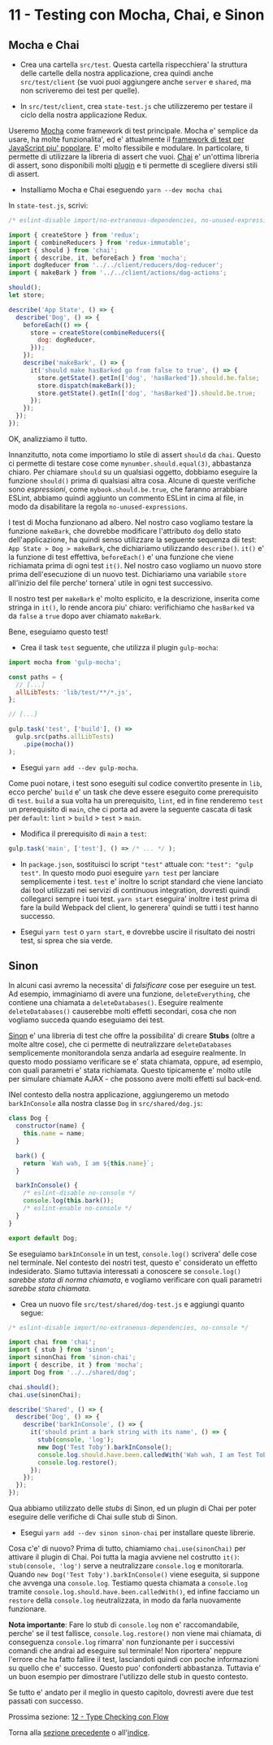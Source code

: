 # 11 - Testing con Mocha, Chai, e Sinon

## Mocha e Chai

- Crea una cartella `src/test`. Questa cartella rispecchiera' la struttura delle cartelle della nostra applicazione, crea quindi anche `src/test/client` (se vuoi puoi aggiungere anche `server` e `shared`, ma non scriveremo dei test per quelle).

- In `src/test/client`, crea `state-test.js` che utilizzeremo per testare il ciclo della nostra applicazione Redux.

Useremo [Mocha](http://mochajs.org/) come framework di test principale. Mocha e' semplice da usare, ha molte funzionalita', ed e' attualmente il [framework di test per JavaScript piu' popolare](http://stateofjs.com/2016/testing/). E' molto flessibile e modulare. In particolare, ti permette di utilizzare la libreria di assert che vuoi. [Chai](http://chaijs.com/) e' un'ottima libreria di assert, sono disponibili molti [plugin](http://chaijs.com/plugins/) e ti permette di scegliere diversi stili di assert.

- Installiamo Mocha e Chai eseguendo `yarn --dev mocha chai`

In `state-test.js`, scrivi:

```javascript
/* eslint-disable import/no-extraneous-dependencies, no-unused-expressions */

import { createStore } from 'redux';
import { combineReducers } from 'redux-immutable';
import { should } from 'chai';
import { describe, it, beforeEach } from 'mocha';
import dogReducer from '../../client/reducers/dog-reducer';
import { makeBark } from '../../client/actions/dog-actions';

should();
let store;

describe('App State', () => {
  describe('Dog', () => {
    beforeEach(() => {
      store = createStore(combineReducers({
        dog: dogReducer,
      }));
    });
    describe('makeBark', () => {
      it('should make hasBarked go from false to true', () => {
        store.getState().getIn(['dog', 'hasBarked']).should.be.false;
        store.dispatch(makeBark());
        store.getState().getIn(['dog', 'hasBarked']).should.be.true;
      });
    });
  });
});
```
OK, analizziamo il tutto.

Innanzitutto, nota come importiamo lo stile di assert `should` da `chai`. Questo ci permette di testare cose come `mynumber.should.equal(3)`, abbastanza chiaro. Per chiamare `should` su un qualsiasi oggetto, dobbiamo eseguire la funzione `should()` prima di qualsiasi altra cosa. Alcune di queste verifiche sono *espressioni*, come `mybook.should.be.true`, che faranno arrabbiare ESLint, abbiamo quindi aggiunto un commento ESLint in cima al file, in modo da disabilitare la regola `no-unused-expressions`.

I test di Mocha funzionano ad albero. Nel nostro caso vogliamo testare la funzione `makeBark`, che dovrebbe modificare l'attributo `dog` dello stato dell'applicazione, ha quindi senso utilizzare la seguente sequenza dii test: `App State > Dog > makeBark`, che dichiariamo utilizzando `describe()`. `it()` e' la funzione di test effettiva, `beforeEach()` e' una funzione che viene richiamata prima di ogni test `it()`. Nel nostro caso vogliamo un nuovo store prima dell'esecuzione di un nuovo test. Dichiariamo una variabile `store` all'inizio del file perche' tornera' utile in ogni test successivo.

Il nostro test per `makeBark` e' molto esplicito, e la descrizione, inserita come stringa in `it()`, lo rende ancora piu' chiaro: verifichiamo che `hasBarked` va da `false` a `true` dopo aver chiamato `makeBark`.

Bene, eseguiamo questo test!

- Crea il task `test` seguente, che utilizza il plugin `gulp-mocha`:

```javascript
import mocha from 'gulp-mocha';

const paths = {
  // [...]
  allLibTests: 'lib/test/**/*.js',
};

// [...]

gulp.task('test', ['build'], () =>
  gulp.src(paths.allLibTests)
    .pipe(mocha())
);
```

- Esegui `yarn add --dev gulp-mocha`.

Come puoi notare, i test sono eseguiti sul codice convertito presente in `lib`, ecco perche' `build` e' un task che deve essere eseguito come prerequisito di `test`. `build` a sua volta ha un prerequisito, `lint`, ed in fine renderemo `test` un prerequisito di `main`, che ci porta ad avere la seguente cascata di task per `default`: `lint` > `build` > `test` > `main`.

- Modifica il prerequisito di `main` a `test`:

```javascript
gulp.task('main', ['test'], () => /* ... */ );
```

- In `package.json`, sostituisci lo script `"test"` attuale con: `"test": "gulp test"`. In questo modo puoi eseguire `yarn test` per lanciare semplicemente i test. `test` e' inoltre lo script standard che viene lanciato dai tool utilizzati nei servizi di continuous integration, dovresti quindi collegarci sempre i tuoi test. `yarn start` eseguira' inoltre i test prima di fare la build Webpack del client, lo generera' quindi se tutti i test hanno successo.

- Esegui `yarn test` o `yarn start`, e dovrebbe uscire il risultato dei nostri test, si sprea che sia verde.

## Sinon

In alcuni casi avremo la necessita' di *falsificare* cose per eseguire un test. Ad esempio, immaginiamo di avere una funzione, `deleteEverything`, che contiene una chiamata a `deleteDatabases()`. Eseguire realmente `deleteDatabases()` causerebbe molti effetti secondari, cosa che non vogliamo succeda quando eseguiamo dei test.

[Sinon](http://sinonjs.org/) e' una libreria di test che offre la possibilita' di creare **Stubs** (oltre a molte altre cose), che ci permette di neutralizzare `deleteDatabases` semplicemente monitorandola senza andarla ad eseguire realmente. In questo modo possiamo verificare se e' stata chiamata, oppure, ad esempio, con quali parametri e' stata richiamata. Questo tipicamente e' molto utile per simulare chiamate AJAX - che possono avere molti effetti sul back-end.

INel contesto della nostra applicazione, aggiungeremo un metodo `barkInConsole` alla nostra classe `Dog` in `src/shared/dog.js`:

```javascript
class Dog {
  constructor(name) {
    this.name = name;
  }

  bark() {
    return `Wah wah, I am ${this.name}`;
  }

  barkInConsole() {
    /* eslint-disable no-console */
    console.log(this.bark());
    /* eslint-enable no-console */
  }
}

export default Dog;
```

Se eseguiamo `barkInConsole` in un test, `console.log()` scrivera' delle cose nel terminale. Nel contesto dei nostri test, questo e' considerato un effetto indesiderato. Siamo tuttavia interessati a conoscere se `console.log()` *sarebbe stata di norma chiamata*, e vogliamo verificare con quali parametri *sarebbe stata chiamata*.

- Crea un nuovo file `src/test/shared/dog-test.js` e aggiungi quanto segue:

```javascript
/* eslint-disable import/no-extraneous-dependencies, no-console */

import chai from 'chai';
import { stub } from 'sinon';
import sinonChai from 'sinon-chai';
import { describe, it } from 'mocha';
import Dog from '../../shared/dog';

chai.should();
chai.use(sinonChai);

describe('Shared', () => {
  describe('Dog', () => {
    describe('barkInConsole', () => {
      it('should print a bark string with its name', () => {
        stub(console, 'log');
        new Dog('Test Toby').barkInConsole();
        console.log.should.have.been.calledWith('Wah wah, I am Test Toby');
        console.log.restore();
      });
    });
  });
});
```

Qua abbiamo utilizzato delle *stubs* di Sinon, ed un plugin di Chai per poter eseguire delle verifiche di Chai sulle stub di Sinon.

- Esegui `yarn add --dev sinon sinon-chai` per installare queste librerie.

Cosa c'e' di nuovo? Prima di tutto, chiamiamo `chai.use(sinonChai)` per attivare il plugin di Chai. Poi tutta la magia avviene nel costrutto `it()`: `stub(console, 'log')` serve a neutralizzare `console.log` e monitorarla. Quando `new Dog('Test Toby').barkInConsole()` viene eseguita, si suppone che avvenga una `console.log`. Testiamo questa chiamata a `console.log` tramite `console.log.should.have.been.calledWith()`, ed infine facciamo un `restore` della `console.log` neutralizzata, in modo da farla nuovamente funzionare.

**Nota importante**: Fare lo stub di `console.log` non e' raccomandabile, perche' se il test fallisce, `console.log.restore()` non viene mai chiamata, di conseguenza `console.log` rimarra' non funzionante per i successivi comandi che andrai ad eseguire sul terminale! Non riportera' neppure l'errore che ha fatto fallire il test, lasciandoti quindi con poche informazioni su quello che e' successo. Questo puo' confonderti abbastanza. Tuttavia e' un buon esempio per dimostrare l'utilizzo delle stub in questo contesto.

Se tutto e' andato per il meglio in questo capitolo, dovresti avere due test passati con successo.

Prossima sezione: [12 - Type Checking con Flow](/tutorial/12-flow)

Torna alla [sezione precedente](/tutorial/10-immutable-redux-improvements) o all'[indice](https://github.com/fbertone/js-stack-from-scratch).
